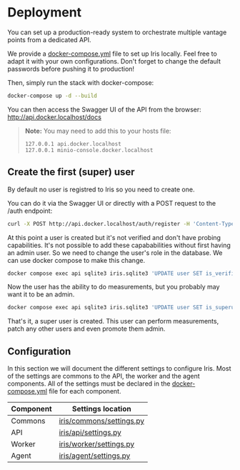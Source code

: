 # Deployment

You can set up a production-ready system to orchestrate multiple vantage points from a dedicated API.

We provide a [docker-compose.yml](docker-compose.yml) file to set up Iris locally. Feel free to adapt it with your own configurations.
Don't forget to change the default passwords before pushing it to production!

Then, simply run the stack with docker-compose:
```bash
docker-compose up -d --build
```

You can then access the Swagger UI of the API from the browser: http://api.docker.localhost/docs

> **Note:** You may need to add this to your hosts file:
>```
>127.0.0.1 api.docker.localhost
>127.0.0.1 minio-console.docker.localhost
>```

## Create the first (super) user

By default no user is registred to Iris so you need to create one.

You can do it via the Swagger UI or directly with a POST request to the /auth endpoint:

```bash
curl -X POST http://api.docker.localhost/auth/register -H 'Content-Type: application/json' -d '{"email":"user@example.com","password":"admin"}'
```

At this point a user is created but it's not verified and don't have probing capabilities.
It's not possible to add these capababilities without first having an admin user.  So we need to change the user's role in the database.
We can use docker compose to make this change.
```bash
docker compose exec api sqlite3 iris.sqlite3 'UPDATE user SET is_verified = true, probing_enabled = true WHERE email = "user@example.com"'
```

Now the user has the ability to do measurements, but you probably may want it to be an admin.
```bash
docker compose exec api sqlite3 iris.sqlite3 'UPDATE user SET is_superuser = true WHERE email = "user@example.com"'
```

That's it, a super user is created. This user can perform measurements, patch any other users and even promote them admin.

## Configuration

In this section we will document the different settings to configure Iris.
Most of the settings are commons to the API, the worker and the agent components.
All of the settings must be declared in the [docker-compose.yml](docker-compose.yml) file for each component.


| Component    | Settings location                                |
|--------------|--------------------------------------------------|
| Commons  | [iris/commons/settings.py](iris/commons/settings.py) |
| API      | [iris/api/settings.py](iris/api/settings.py)         |
| Worker   | [iris/worker/settings.py](iris/worker/settings.py)   |
| Agent    | [iris/agent/settings.py](iris/agent/settings.py)     |

